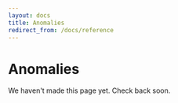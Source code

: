 ```yaml
---
layout: docs
title: Anomalies
redirect_from: /docs/reference
---
```


# Anomalies

We haven't made this page yet. Check back soon.
